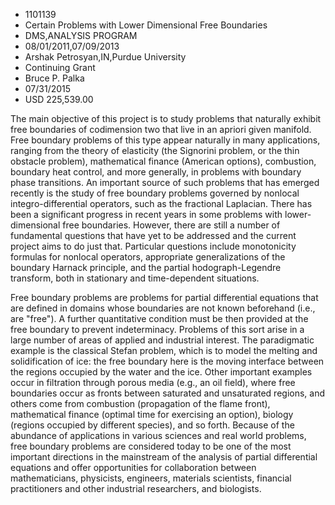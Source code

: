 
* 1101139
* Certain Problems with Lower Dimensional Free Boundaries
* DMS,ANALYSIS PROGRAM
* 08/01/2011,07/09/2013
* Arshak Petrosyan,IN,Purdue University
* Continuing Grant
* Bruce P. Palka
* 07/31/2015
* USD 225,539.00

The main objective of this project is to study problems that naturally exhibit
free boundaries of codimension two that live in an apriori given manifold. Free
boundary problems of this type appear naturally in many applications, ranging
from the theory of elasticity (the Signorini problem, or the thin obstacle
problem), mathematical finance (American options), combustion, boundary heat
control, and more generally, in problems with boundary phase transitions. An
important source of such problems that has emerged recently is the study of free
boundary problems governed by nonlocal integro-differential operators, such as
the fractional Laplacian. There has been a significant progress in recent years
in some problems with lower-dimensional free boundaries. However, there are
still a number of fundamental questions that have yet to be addressed and the
current project aims to do just that. Particular questions include monotonicity
formulas for nonlocal operators, appropriate generalizations of the boundary
Harnack principle, and the partial hodograph-Legendre transform, both in
stationary and time-dependent situations.

Free boundary problems are problems for partial differential equations that are
defined in domains whose boundaries are not known beforehand (i.e., are "free").
A further quantitative condition must be then provided at the free boundary to
prevent indeterminacy. Problems of this sort arise in a large number of areas of
applied and industrial interest. The paradigmatic example is the classical
Stefan problem, which is to model the melting and solidification of ice: the
free boundary here is the moving interface between the regions occupied by the
water and the ice. Other important examples occur in filtration through porous
media (e.g., an oil field), where free boundaries occur as fronts between
saturated and unsaturated regions, and others come from combustion (propagation
of the flame front), mathematical finance (optimal time for exercising an
option), biology (regions occupied by different species), and so forth. Because
of the abundance of applications in various sciences and real world problems,
free boundary problems are considered today to be one of the most important
directions in the mainstream of the analysis of partial differential equations
and offer opportunities for collaboration between mathematicians, physicists,
engineers, materials scientists, financial practitioners and other industrial
researchers, and biologists.
